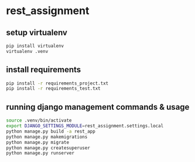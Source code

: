 # rest_assignment


## setup virtualenv

```sh
pip install virtualenv
virtualenv .venv
```

## install requirements

```bash
pip install -r requirements_project.txt
pip install -r requirements_test.txt
```

## running django management commands & usage

```sh
source .venv/bin/activate
export DJANGO_SETTINGS_MODULE=rest_assignment.settings.local
python manage.py build -a rest_app
python manage.py makemigrations
python manage.py migrate
python manage.py createsuperuser
python manage.py runserver
```